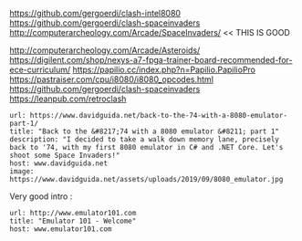 

https://github.com/gergoerdi/clash-intel8080
https://github.com/gergoerdi/clash-spaceinvaders
http://computerarcheology.com/Arcade/SpaceInvaders/ << THIS IS GOOD

http://computerarcheology.com/Arcade/Asteroids/
https://digilent.com/shop/nexys-a7-fpga-trainer-board-recommended-for-ece-curriculum/
https://papilio.cc/index.php?n=Papilio.PapilioPro
https://pastraiser.com/cpu/i8080/i8080_opcodes.html
https://github.com/gergoerdi/clash-spaceinvaders
https://leanpub.com/retroclash


```cardlink
url: https://www.davidguida.net/back-to-the-74-with-a-8080-emulator-part-1/
title: "Back to the &#8217;74 with a 8080 emulator &#8211; part 1"
description: "I decided to take a walk down memory lane, precisely back to '74, with my first 8080 emulator in C# and .NET Core. Let's shoot some Space Invaders!"
host: www.davidguida.net
image: https://www.davidguida.net/assets/uploads/2019/09/8080_emulator.jpg
```

Very good intro :

```cardlink
url: http://www.emulator101.com
title: "Emulator 101 - Welcome"
host: www.emulator101.com
```
